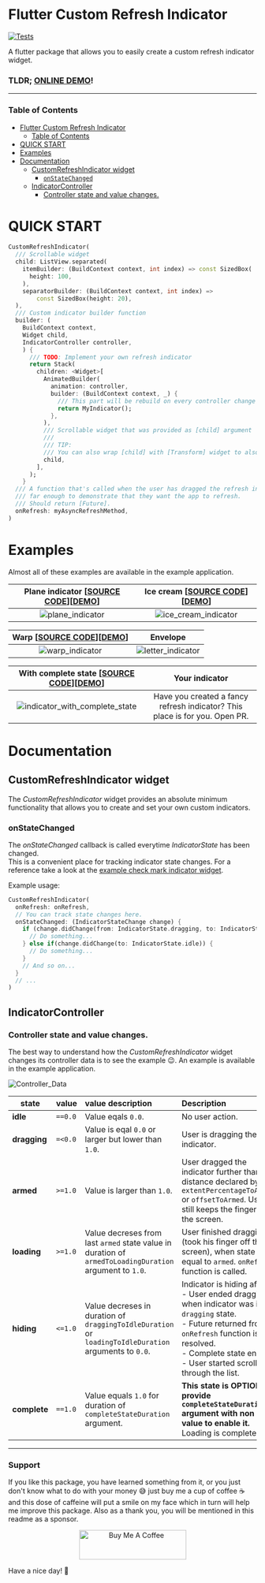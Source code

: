 # Flutter Custom Refresh Indicator

[![Tests](https://github.com/gonuit/flutter-custom-refresh-indicator/actions/workflows/test.yml/badge.svg)](https://github.com/gonuit/flutter-custom-refresh-indicator/actions/workflows/test.yml)

A flutter package that allows you to easily create a custom refresh indicator widget.

### **TLDR; [ONLINE DEMO](https://custom-refresh-indicator.klyta.it)**!

---

### Table of Contents

- [Flutter Custom Refresh Indicator](#flutter-custom-refresh-indicator)
  - [Table of Contents](#table-of-contents)
- [QUICK START](#quick-start)
- [Examples](#examples)
- [Documentation](#documentation)
  - [CustomRefreshIndicator widget](#customrefreshindicator-widget)
    - [`onStateChanged`](#onStateChanged)
  - [IndicatorController](#indicatorcontroller)
    - [Controller state and value changes.](#controller-state-and-value-changes)

# QUICK START

```dart
CustomRefreshIndicator(
  /// Scrollable widget
  child: ListView.separated(
    itemBuilder: (BuildContext context, int index) => const SizedBox(
      height: 100,
    ),
    separatorBuilder: (BuildContext context, int index) =>
        const SizedBox(height: 20),
  ),
  /// Custom indicator builder function
  builder: (
    BuildContext context,
    Widget child,
    IndicatorController controller,
    ) {
      /// TODO: Implement your own refresh indicator
      return Stack(
        children: <Widget>[
          AnimatedBuilder(
            animation: controller,
            builder: (BuildContext context, _) {
              /// This part will be rebuild on every controller change
              return MyIndicator();
            },
          ),
          /// Scrollable widget that was provided as [child] argument
          ///
          /// TIP:
          /// You can also wrap [child] with [Transform] widget to also a animate list transform (see example app)
          child,
        ],
      );
    }
  /// A function that's called when the user has dragged the refresh indicator
  /// far enough to demonstrate that they want the app to refresh.
  /// Should return [Future].
  onRefresh: myAsyncRefreshMethod,
)
```

# Examples

Almost all of these examples are available in the example application.

| Plane indicator [[SOURCE CODE](example/lib/indicators/plane_indicator.dart)][[DEMO](https://custom-refresh-indicator.klyta.it/#/plane)] | Ice cream [[SOURCE CODE](example/lib/indicators/ice_cream_indicator.dart)][[DEMO](https://custom-refresh-indicator.klyta.it/#/ice_cream)] |
| :--------------------------------------------------------------------------: | :----------------------------------------------------------------------------------: |
|                ![plane_indicator](readme/plane_indicator.gif)                |                ![ice_cream_indicator](readme/ice_cream_indicator.gif)                |

| Warp [[SOURCE CODE](example/lib/indicators/warp_indicator.dart)][[DEMO](https://custom-refresh-indicator.klyta.it/#/warp)] |                Envelope                |
| :------------------------------------------------------------------------: | :----------------------------------------------: |
|                ![warp_indicator](readme/warp_indicator.gif)                | ![letter_indicator](readme/letter_indicator.gif) |

| With complete state [[SOURCE CODE](example/lib/indicators/check_mark_indicator.dart)][[DEMO](https://custom-refresh-indicator.klyta.it/#/check-mark)] |                               Your indicator                                |
| :---------------------------------------------------------------------------------------------: | :-------------------------------------------------------------------------: |
|           ![indicator_with_complete_state](readme/indicator_with_complete_state.gif)            | Have you created a fancy refresh indicator? This place is for you. Open PR. |

# Documentation

## CustomRefreshIndicator widget

The _CustomRefreshIndicator_ widget provides an absolute minimum functionality that allows you to create and set your own custom indicators.

### onStateChanged

The _onStateChanged_ callback is called everytime _IndicatorState_ has been changed.  
This is a convenient place for tracking indicator state changes. For a reference take a look at the [example check mark indicator widget](example/lib/indicators/check_mark_indicator.dart).
  
Example usage:
```dart
CustomRefreshIndicator(
  onRefresh: onRefresh,
  // You can track state changes here.
  onStateChanged: (IndicatorStateChange change) {
    if (change.didChange(from: IndicatorState.dragging, to: IndicatorState.armed)) {
      // Do something...
    } else if(change.didChange(to: IndicatorState.idle)) {
      // Do something...
    }
    // And so on...
  }
  // ...
)
```

## IndicatorController

### Controller state and value changes.

The best way to understand how the _CustomRefreshIndicator_ widget changes its controller data is to see the example 😉. An example is available in the example application.

![Controller_Data](readme/controller_data.gif)

| state        | value   | value description                                                                                       | Description                                                                                                                                                                                                                              |
| ------------ | :------ | :------------------------------------------------------------------------------------------------------ | :--------------------------------------------------------------------------------------------------------------------------------------------------------------------------------------------------------------------------------------- |
| **idle**     | `==0.0` | Value eqals `0.0`.                                                                                      | No user action.                                                                                                                                                                                                                          |
| **dragging** | `=<0.0` | Value is eqal `0.0` or larger but lower than `1.0`.                                                     | User is dragging the indicator.                                                                                                                                                                                                          |
| **armed**    | `>=1.0` | Value is larger than `1.0`.                                                                             | User dragged the indicator further than the distance declared by `extentPercentageToArmed` or `offsetToArmed`. User still keeps the finger on the screen.                                                                                |
| **loading**  | `>=1.0` | Value decreses from last `armed` state value in duration of `armedToLoadingDuration` argument to `1.0`. | User finished dragging (took his finger off the screen), when state was equal to `armed`. `onRefresh` function is called.                                                                                                                |
| **hiding**   | `<=1.0` | Value decreses in duration of `draggingToIdleDuration` or `loadingToIdleDuration` arguments to `0.0`.   | Indicator is hiding after:<br />- User ended dragging when indicator was in `dragging` state.<br />- Future returned from `onRefresh` function is resolved.<br />- Complete state ended.<br />- User started scrolling through the list. |
| **complete** | `==1.0` | Value equals `1.0` for duration of `completeStateDuration` argument.                                    | **This state is OPTIONAL, provide `completeStateDuration` argument with non null value to enable it.**<br /> Loading is completed.                                                                                                       |

---

### Support

If you like this package, you have learned something from it, or you just don't know what to do with your money 😅 just buy me a cup of coffee ☕️ and this dose of caffeine will put a smile on my face which in turn will help me improve this package. Also as a thank you, you will be mentioned in this readme as a sponsor.

<div align="center">
<a href="https://www.buymeacoffee.com/kamilklyta" target="_blank"><img src="https://cdn.buymeacoffee.com/buttons/v2/default-yellow.png" alt="Buy Me A Coffee" style="height: 60px !important;width: 217px !important;" ></a>
</div>

Have a nice day! 👋
